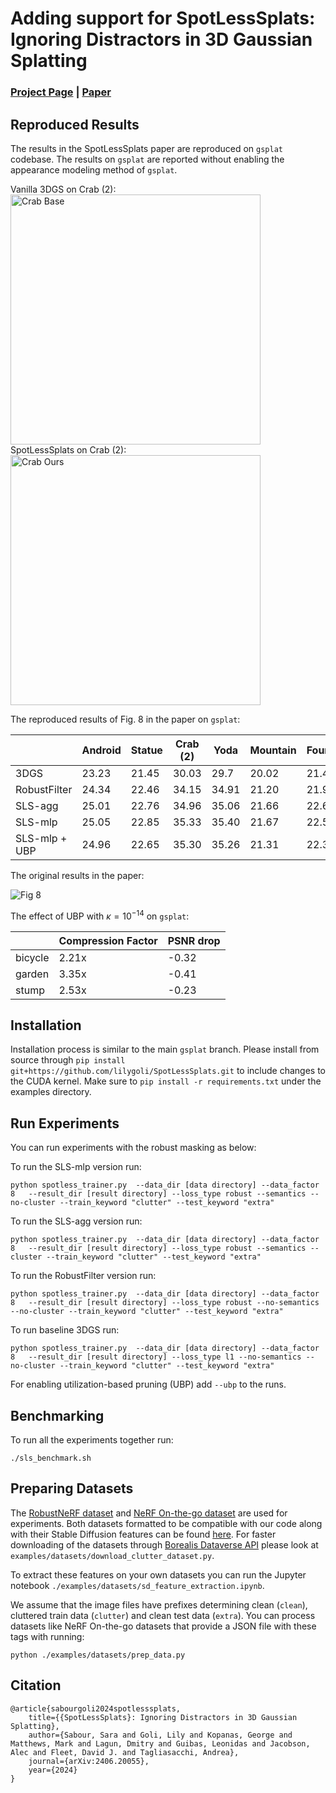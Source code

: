 # Adding support for SpotLessSplats: Ignoring Distractors in 3D Gaussian Splatting
### [Project Page](https://spotlesssplats.github.io/) | [Paper](https://arxiv.org/abs/2406.20055)

## Reproduced Results
The results in the SpotLessSplats paper are reproduced on `gsplat` codebase. The results on `gsplat` are reported without enabling the appearance modeling method of `gsplat`.

Vanilla 3DGS on Crab (2):
<img src="https://github.com/lilygoli/SpotLessSplats/raw/main/docs/source/assets/base_crab2.gif" height="400px" alt="Crab Base">
SpotLessSplats on  Crab (2):
<img src="https://github.com/lilygoli/SpotLessSplats/raw/main/docs/source/assets/sls_crab2.gif" height="400px" alt="Crab Ours">

The reproduced results of Fig. 8 in the paper on `gsplat`:

|              |Android |Statue |Crab (2)| Yoda |Mountain|Fountain|Corner|Patio | Spot   | Patio High | Average
|--------------|--------|-------|--------|------|--------|--------|------|------|--------|------------|--------
|3DGS          |  23.23 | 21.45 | 30.03 | 29.7 | 20.02 | 21.49 | 22.34 |  16.77 | 18.93 | 17.09 | 22.10 |
|RobustFilter  |  24.34 |22.46 | 34.15 | 34.91 | 21.20 | 21.91| 25.66|17.9|23.21|20.22|24.59|
|SLS-agg       |   25.01|22.76|34.96|35.06|21.66|22.66|25.77|22.58|24.37|22.72|25.75 |
|SLS-mlp       |   25.05 |	22.85 |	35.33 |	35.40 |	21.67 |	22.51 |	25.84 |	22.68 |	25.06 |	23.12 |	25.95 |
|SLS-mlp + UBP |  24.96 | 22.65 | 35.30| 35.26| 21.31| 22.30| 26.36| 22.2|25.12|23.00|25.84 |


The original results in the paper:

![Fig 8](https://github.com/lilygoli/SpotLessSplats/raw/main/docs/source/assets/sls-benchmark-paper.png)

The effect of UBP with $\kappa=10^{-14}$ on `gsplat`:
 
|              |Compression Factor |PSNR drop
|--------------|--------|-------|
|bicycle          |  2.21x | -0.32|
|garden  |  3.35x |-0.41 | 
|stump       |   2.53x|-0.23|

## Installation
Installation process is similar to the main `gsplat` branch. Please install from source through `pip install git+https://github.com/lilygoli/SpotLessSplats.git` to include changes to the CUDA kernel. Make sure to `pip install -r requirements.txt` under the examples directory.

## Run Experiments
You can run experiments with the robust masking as below:

To run the SLS-mlp version run:
``` 
python spotless_trainer.py  --data_dir [data directory] --data_factor 8   --result_dir [result directory] --loss_type robust --semantics --no-cluster --train_keyword "clutter" --test_keyword "extra" 
```
To run the SLS-agg version run:
``` 
python spotless_trainer.py  --data_dir [data directory] --data_factor 8   --result_dir [result directory] --loss_type robust --semantics --cluster --train_keyword "clutter" --test_keyword "extra" 
```
To run the RobustFilter version run:
``` 
python spotless_trainer.py  --data_dir [data directory] --data_factor 8   --result_dir [result directory] --loss_type robust --no-semantics --no-cluster --train_keyword "clutter" --test_keyword "extra" 
```
To run baseline 3DGS run:
``` 
python spotless_trainer.py  --data_dir [data directory] --data_factor 8   --result_dir [result directory] --loss_type l1 --no-semantics --no-cluster --train_keyword "clutter" --test_keyword "extra" 
```
For enabling utilization-based pruning (UBP) add `--ubp` to the runs.

## Benchmarking
To run all the experiments together run:
```
./sls_benchmark.sh
```
## Preparing Datasets
The [RobustNeRF  dataset](https://storage.googleapis.com/jax3d-public/projects/robustnerf/robustnerf.tar.gz) and [NeRF On-the-go dataset](https://cvg-data.inf.ethz.ch/on-the-go.zip) are used for experiments. Both datasets formatted to be compatible with our code along with their Stable Diffusion features can be found [here](https://borealisdata.ca/dataset.xhtml?persistentId=doi%3A10.5683%2FSP3%2FWOFXFT). For faster downloading of the datasets through [Borealis Dataverse API](https://borealisdata.ca/guides/en/latest/api/native-api.html) please look at `examples/datasets/download_clutter_dataset.py`.
 
To extract these features on your own datasets you can run the Jupyter notebook `./examples/datasets/sd_feature_extraction.ipynb`. 

We assume that the image files have prefixes determining clean (`clean`), cluttered train data (`clutter`) and clean test data (`extra`). You can process datasets like NeRF On-the-go datasets that provide a JSON file with these tags with running:
```
python ./examples/datasets/prep_data.py
```

## Citation

```
@article{sabourgoli2024spotlesssplats,
    title={{SpotLessSplats}: Ignoring Distractors in 3D Gaussian Splatting},
    author={Sabour, Sara and Goli, Lily and Kopanas, George and Matthews, Mark and Lagun, Dmitry and Guibas, Leonidas and Jacobson, Alec and Fleet, David J. and Tagliasacchi, Andrea},
    journal={arXiv:2406.20055},
    year={2024}
}
```
